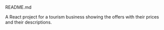 README.md

A React project for a tourism business showing the offers with their prices and their descriptions.
